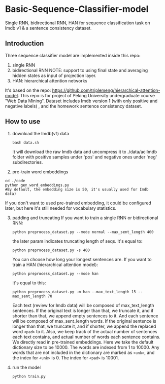 # Basic-Sequence-Classifier-model
Single RNN, bidirectional RNN, HAN for sequence classification task on Imdb v1 & a sentence consistency dataset.

## Introduction

Three sequence classifier model are implemented inside this repo:

1. single RNN
2. bidirectional RNN
   NOTE: support to using final state and averaging hidden states as input of projection layer. 
3. HAN: hierarchical attention networks

It's based on the repo: https://github.com/triplemeng/hierarchical-attention-model. This repo is for project of Peking University undergraduate course "Web Data Mining". Dataset includes Imdb version 1  (with only positive and negative labels) , and the homework sentence consistency dataset.



## How to use

1. download the Imdb(v1) data

   ```
   bash data.sh
   ```

   It will download the raw Imdb data and uncompress it to ./data/aclImdb folder with positive samples under 'pos' and negative ones under 'neg' subdirectories.

2. pre-train word embeddings

  ```
  cd ./code
  python gen_word_embeddings.py
  #By default, the embedding size is 50, it's usually used for Imdb data)
  ```

  If you don't want to used pre-trained embedding, it could be configured later, but here it's still needed for vocabulary statistics.

3. padding and truncating
    If you want to train a single RNN or bidirectional RNN:

    ```
    python preprocess_dataset.py --mode normal --max_sent_length 400
    ```
    the later param indicates truncating length of seqs. It's equal to:

    ```
    python preprocess_dataset.py -s 400
    ```

    You can choose how long your longest sentences are. If you want to train a HAN (hierarchical attention model):

    ```
    python preprocess_dataset.py --mode han
    ```

    It's equal to this:

    ```
    python preprocess_dataset.py -m han --max_text_length 15 --max_sent_length 70
    ```

    Each text (review for Imdb data) will be composed of max_text_length sentences. If the original text is longer than that, we truncate it, and if shorter than that, we append empty sentences to it. And each sentence will be composed of max_sent_length words. If the original sentence is longer than that, we truncate it, and if shorter, we append the replaced word `<pad>` to it. Also, we keep track of the actual number of sentences each text contains, and actual number of words each sentence contains.	
    We directly read in pre-trained embeddings. Here we take the default dictionary size to be 10000. The words are indexed from 1 to 10000. Any words that are not included in the dictionary are marked as `<unk>`, and the index for `<unk>` is 0. The index for `<pad>` is 10001.


4. run the model

   ```
   python train.py
   ```



